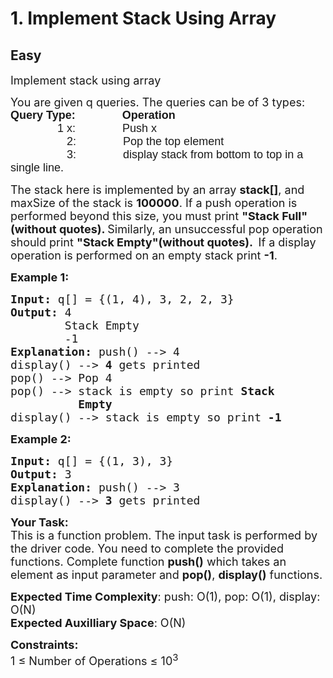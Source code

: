 # 1. Implement Stack Using Array
## Easy 
<div class="problem-statement">
                <p></p><p><span style="font-size:18px">Implement stack using array</span></p>

<p><span style="font-size:18px">You are given q queries. The queries can be of 3 types:</span><br>
<span style="font-size:18px"><span style="font-family:arial,helvetica,sans-serif"><strong>Query Type: &nbsp;&nbsp;&nbsp;&nbsp;&nbsp;&nbsp;&nbsp;&nbsp;&nbsp;&nbsp;&nbsp;&nbsp;&nbsp; Operation</strong><br>
&nbsp;&nbsp;&nbsp;&nbsp;&nbsp;&nbsp;&nbsp;&nbsp;&nbsp;&nbsp;&nbsp;&nbsp;&nbsp;&nbsp; 1 x: &nbsp;&nbsp;&nbsp;&nbsp;&nbsp;&nbsp;&nbsp;&nbsp;&nbsp;&nbsp;&nbsp; &nbsp; Push x<br>
&nbsp;&nbsp;&nbsp;&nbsp;&nbsp;&nbsp;&nbsp;&nbsp;&nbsp;&nbsp;&nbsp;&nbsp;&nbsp;&nbsp;&nbsp;&nbsp;&nbsp; 2: &nbsp;&nbsp;&nbsp;&nbsp;&nbsp;&nbsp;&nbsp;&nbsp;&nbsp;&nbsp;&nbsp;&nbsp;&nbsp; Pop the top element<br>
&nbsp;&nbsp;&nbsp;&nbsp;&nbsp;&nbsp;&nbsp;&nbsp;&nbsp;&nbsp;&nbsp;&nbsp;&nbsp;&nbsp;&nbsp;&nbsp;&nbsp; 3: &nbsp;&nbsp;&nbsp;&nbsp;&nbsp;&nbsp;&nbsp;&nbsp;&nbsp;&nbsp;&nbsp;&nbsp;&nbsp; display stack from bottom to top in a single line.</span></span></p>

<p><span style="font-size:18px">The stack here is implemented by an array <strong>stack[]</strong>, and maxSize of the stack is <strong>100000</strong>. If a push operation is performed beyond this size, you must print <strong>"Stack Full"(without quotes). </strong>Similarly, an unsuccessful pop operation should print <strong>"Stack Empty"(without quotes).&nbsp; </strong>If a display operation is performed on an empty stack print <strong>-1</strong>.</span></p>

<p><span style="font-size:18px"><strong>Example 1:</strong></span></p>

<pre><span style="font-size:18px"><strong>Input: </strong>q[] = {(1, 4), 3, 2, 2, 3}
<strong>Output: </strong>4
        Stack Empty<strong>
</strong>        -1<strong>
Explanation: </strong>push() --&gt; 4
display() --&gt; <strong>4</strong> gets printed
pop() --&gt; Pop 4
pop() --&gt; stack is empty so print <strong>Stack 
          Empty</strong>
display() --&gt; stack is empty so print<strong> -1</strong></span></pre>

<p><span style="font-size:18px"><strong>Example 2:</strong></span></p>

<pre><span style="font-size:18px"><strong>Input: </strong>q[] = {(1, 3), 3}
<strong>Output: </strong>3<strong>
Explanation: </strong>push() --&gt; 3
display() --&gt; <strong>3</strong> gets printed</span></pre>

<p><span style="font-size:18px"><strong>Your Task:</strong><br>
This is a function problem. The input task is performed by the driver code. You need to complete the provided functions. Complete function <strong>push()</strong> which takes an element as input parameter and <strong>pop()</strong>, <strong>display()</strong> functions.</span></p>

<p><span style="font-size:18px"><strong>Expected Time Complexity</strong>: push: O(1), pop: O(1), display: O(N)<br>
<strong>Expected Auxilliary Space</strong>: O(N)</span></p>

<p><strong><span style="font-size:18px">Constraints:</span></strong><br>
<span style="font-size:18px">1 ≤ Number of Operations ≤ 10<sup>3</sup></span></p>
 <p></p>
            </div>